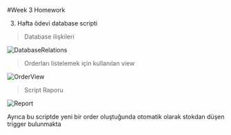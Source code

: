 #Week 3 Homework

3. Hafta ödevi database scripti

>Database ilişkileri

![DatabaseRelations](https://user-images.githubusercontent.com/62355565/167007998-ea95f72a-fada-4ce9-bf3d-f9084fa5637f.jpg)

>Orderları listelemek için kullanılan view

![OrderView](https://user-images.githubusercontent.com/62355565/167008206-d9d3a792-477f-4863-8e7c-1995ba99a08a.jpg)

>Script Raporu

![Report](https://user-images.githubusercontent.com/62355565/167009027-384e7779-f63a-4181-a75e-63f51a7fa2b0.jpg)

Ayrıca bu scriptde yeni bir order oluştuğunda otomatik olarak stokdan düşen trigger bulunmakta
